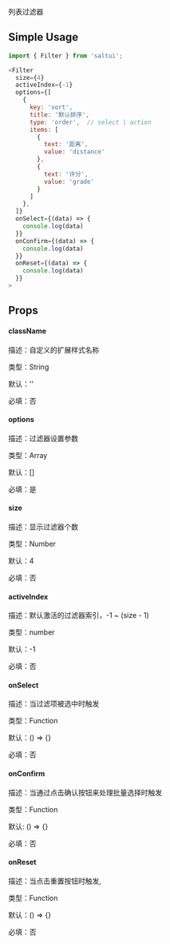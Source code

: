

列表过滤器

## Simple Usage

```js
import { Filter } from 'saltui';

<Filter
  size={4}
  activeIndex={-1}
  options={[
    {
      key: 'sort',
      title: '默认排序',
      type: 'order',  // select | action
      items: [
        {
          text: '距离',
          value: 'distance'
        },
        {
          text: '评分',
          value: 'grade'
        }
      ]
    },
  ]}
  onSelect={(data) => {
    console.log(data)
  }}
  onConfirm={(data) => {
    console.log(data)
  }}
  onReset={(data) => {
    console.log(data)
  }}
>
```

## Props

#### className

描述：自定义的扩展样式名称

类型：String

默认：''

必填：否

#### options

描述：过滤器设置参数

类型：Array

默认：[]

必填：是

#### size

描述：显示过滤器个数

类型：Number

默认：4

必填：否

#### activeIndex

描述：默认激活的过滤器索引，-1 ~ (size - 1)

类型：number

默认：-1

必填：否


#### onSelect

描述：当过滤项被选中时触发

类型：Function

默认：() => {}

必填：否

#### onConfirm

描述：当通过点击确认按钮来处理批量选择时触发

类型：Function

默认: () => {}

必填：否

#### onReset

描述：当点击重置按钮时触发,

类型：Function

默认：() => {}

必填：否


